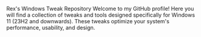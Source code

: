 Rex's Windows Tweak Repository Welcome to my GitHub profile! 
Here you will find a collection of tweaks and tools designed 
specifically for Windows 11 (23H2 and downwards). 
These tweaks optimize your system's 
performance, usability, and design.
